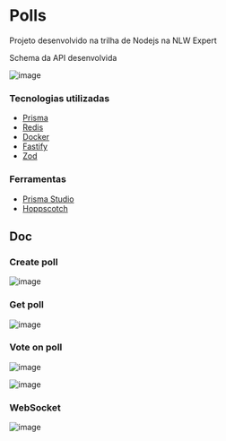 # Polls
Projeto desenvolvido na trilha de Nodejs na NLW Expert

Schema da API desenvolvida

![image](https://github.com/LuzianeFreitas/polls/assets/43423130/17191aaf-f7f2-46f0-b0dd-2f3be23632e5)

### Tecnologias utilizadas
- [Prisma](https://www.prisma.io/studio)
- [Redis](https://redis.io/)
- [Docker](https://www.docker.com/community/)
- [Fastify](https://fastify.dev/)
- [Zod](https://zod.dev/)

### Ferramentas
- [Prisma Studio](https://www.prisma.io/studio)
- [Hoppscotch](https://hoppscotch.io/)

## Doc
### Create poll
![image](https://github.com/LuzianeFreitas/polls/assets/43423130/e6821060-193f-4692-b5bc-80daa6da1733)

### Get poll
![image](https://github.com/LuzianeFreitas/polls/assets/43423130/7f8d1070-d542-4623-a03c-24e01fefc3f6)

### Vote on poll
![image](https://github.com/LuzianeFreitas/polls/assets/43423130/66925a01-1602-4acc-b576-b6a0b4b9623f)

![image](https://github.com/LuzianeFreitas/polls/assets/43423130/5b0e9ba7-6002-4288-afb8-527272be7735)

### WebSocket
![image](https://github.com/LuzianeFreitas/polls/assets/43423130/ff9278cb-c981-417f-a0e1-66f69b84b64a)
